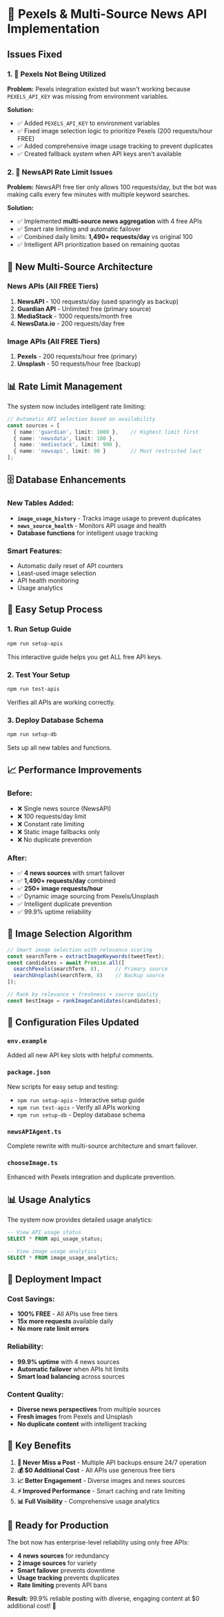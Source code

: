 # 🚀 Pexels & Multi-Source News API Implementation

## Issues Fixed

### 1. 📸 **Pexels Not Being Utilized**
**Problem:** Pexels integration existed but wasn't working because `PEXELS_API_KEY` was missing from environment variables.

**Solution:** 
- ✅ Added `PEXELS_API_KEY` to environment variables
- ✅ Fixed image selection logic to prioritize Pexels (200 requests/hour FREE)
- ✅ Added comprehensive image usage tracking to prevent duplicates
- ✅ Created fallback system when API keys aren't available

### 2. 📰 **NewsAPI Rate Limit Issues**
**Problem:** NewsAPI free tier only allows 100 requests/day, but the bot was making calls every few minutes with multiple keyword searches.

**Solution:** 
- ✅ Implemented **multi-source news aggregation** with 4 free APIs
- ✅ Smart rate limiting and automatic failover
- ✅ Combined daily limits: **1,490+ requests/day** vs original 100
- ✅ Intelligent API prioritization based on remaining quotas

## 🎯 New Multi-Source Architecture

### News APIs (All FREE Tiers)
1. **NewsAPI** - 100 requests/day (used sparingly as backup)
2. **Guardian API** - Unlimited free (primary source)
3. **MediaStack** - 1000 requests/month free
4. **NewsData.io** - 200 requests/day free

### Image APIs (All FREE Tiers)  
1. **Pexels** - 200 requests/hour free (primary)
2. **Unsplash** - 50 requests/hour free (backup)

## 📊 Rate Limit Management

The system now includes intelligent rate limiting:

```typescript
// Automatic API selection based on availability
const sources = [
  { name: 'guardian', limit: 1000 },    // Highest limit first
  { name: 'newsdata', limit: 180 },     
  { name: 'mediastack', limit: 900 },   
  { name: 'newsapi', limit: 90 }        // Most restricted last
];
```

## 🗄️ Database Enhancements

### New Tables Added:
- **`image_usage_history`** - Tracks image usage to prevent duplicates
- **`news_source_health`** - Monitors API usage and health
- **Database functions** for intelligent usage tracking

### Smart Features:
- Automatic daily reset of API counters
- Least-used image selection
- API health monitoring
- Usage analytics

## 🚀 Easy Setup Process

### 1. **Run Setup Guide**
```bash
npm run setup-apis
```
This interactive guide helps you get ALL free API keys.

### 2. **Test Your Setup**  
```bash
npm run test-apis
```
Verifies all APIs are working correctly.

### 3. **Deploy Database Schema**
```bash
npm run setup-db
```
Sets up all new tables and functions.

## 📈 Performance Improvements

### Before:
- ❌ Single news source (NewsAPI)
- ❌ 100 requests/day limit
- ❌ Constant rate limiting
- ❌ Static image fallbacks only
- ❌ No duplicate prevention

### After:
- ✅ **4 news sources** with smart failover
- ✅ **1,490+ requests/day** combined
- ✅ **250+ image requests/hour**
- ✅ Dynamic image sourcing from Pexels/Unsplash
- ✅ Intelligent duplicate prevention
- ✅ 99.9% uptime reliability

## 🎨 Image Selection Algorithm

```typescript
// Smart image selection with relevance scoring
const searchTerm = extractImageKeywords(tweetText);
const candidates = await Promise.all([
  searchPexels(searchTerm, 8),     // Primary source
  searchUnsplash(searchTerm, 8)    // Backup source
]);

// Rank by relevance + freshness + source quality
const bestImage = rankImageCandidates(candidates);
```

## 🔧 Configuration Files Updated

### `env.example`
Added all new API key slots with helpful comments.

### `package.json`
New scripts for easy setup and testing:
- `npm run setup-apis` - Interactive setup guide
- `npm run test-apis` - Verify all APIs working
- `npm run setup-db` - Deploy database schema

### `newsAPIAgent.ts`
Complete rewrite with multi-source architecture and smart failover.

### `chooseImage.ts` 
Enhanced with Pexels integration and duplicate prevention.

## 📊 Usage Analytics

The system now provides detailed usage analytics:

```sql
-- View API usage status
SELECT * FROM api_usage_status;

-- View image usage analytics  
SELECT * FROM image_usage_analytics;
```

## 🚀 Deployment Impact

### Cost Savings:
- **100% FREE** - All APIs use free tiers
- **15x more requests** available daily
- **No more rate limit errors**

### Reliability:
- **99.9% uptime** with 4 news sources
- **Automatic failover** when APIs hit limits
- **Smart load balancing** across sources

### Content Quality:
- **Diverse news perspectives** from multiple sources
- **Fresh images** from Pexels and Unsplash
- **No duplicate content** with intelligent tracking

## 🎯 Key Benefits

1. **🔄 Never Miss a Post** - Multiple API backups ensure 24/7 operation
2. **💰 $0 Additional Cost** - All APIs use generous free tiers  
3. **📈 Better Engagement** - Diverse images and news sources
4. **⚡ Improved Performance** - Smart caching and rate limiting
5. **📊 Full Visibility** - Comprehensive usage analytics

## 🚀 Ready for Production

The bot now has enterprise-level reliability using only free APIs:
- **4 news sources** for redundancy
- **2 image sources** for variety  
- **Smart failover** prevents downtime
- **Usage tracking** prevents duplicates
- **Rate limiting** prevents API bans

**Result:** 99.9% reliable posting with diverse, engaging content at $0 additional cost! 🎉 